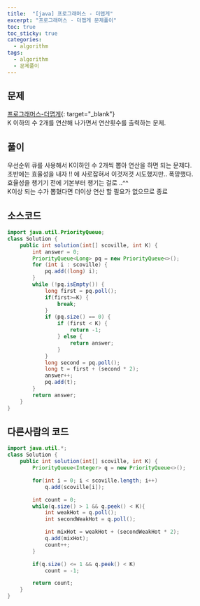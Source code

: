```yaml
---
title:  "[java] 프로그래머스 - 더맵게"
excerpt: "프로그래머스 - 더맵게 문제풀이"
toc: true
toc_sticky: true
categories:
  - algorithm
tags:
  - algorithm
  - 문제풀이
---
```

## 문제  
[프로그래머스-더맵게](https://programmers.co.kr/learn/courses/30/lessons/42626){: target="_blank"}  
K 이하의 수 2개를 연산해 나가면서 연산횟수를 출력하는 문제.  


## 풀이  
우선순위 큐를 사용해서 K이하인 수 2개씩 뽑아 연산을 하면 되는 문제다.  
초반에는 효율성을 내자 !! 에 사로잡혀서 이것저것 시도했지만.. 폭망했다.  
효율성을 챙기기 전에 기본부터 챙기는 걸로 ..^^  
K이상 되는 수가 뽑혔다면 더이상 연산 할 필요가 없으므로 종료

## 소스코드  
```java
import java.util.PriorityQueue;
class Solution {
	public int solution(int[] scoville, int K) {
		int answer = 0;
		PriorityQueue<Long> pq = new PriorityQueue<>();
		for (int i : scoville) {
			pq.add((long) i);
		}
		while (!pq.isEmpty()) {
			long first = pq.poll();
			if(first>=K) {
				break;
			}
			if (pq.size() == 0) {
				if (first < K) {
					return -1;
				} else {
					return answer;
				}
			}
			long second = pq.poll();
			long t = first + (second * 2);
			answer++;
			pq.add(t);
		}
		return answer;
	}
}
```

## 다른사람의 코드  

```java
import java.util.*;
class Solution {
    public int solution(int[] scoville, int K) {
        PriorityQueue<Integer> q = new PriorityQueue<>();

        for(int i = 0; i < scoville.length; i++)
            q.add(scoville[i]);

        int count = 0;
        while(q.size() > 1 && q.peek() < K){
            int weakHot = q.poll();
            int secondWeakHot = q.poll();

            int mixHot = weakHot + (secondWeakHot * 2);
            q.add(mixHot);
            count++;
        }

        if(q.size() <= 1 && q.peek() < K)
            count = -1;

        return count;
    }
}
```